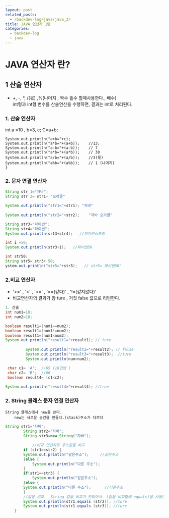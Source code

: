 ```yaml
---
layout: post
related_posts:
  - /backdev-log/java/java_3/
title: JAVA 연산자 1탄 
categories: 
  - backdev-log
  - java
---
```


 # JAVA 연산자 란? 

## 1 산술 연산자   
*  +,  -, *,  /(몫)  ,%(나머지 , 짝수 홀수 할때사용한다., 배수)    
int형과 int형 변수를 산술연산을 수행하면, 결과는 int로 처리된다.  
 

### 1. 산술 연산자
  int a =10 , b=3, c;
  C=a+b;
```
System.out.println("a+b="+c);
System.out.println("a*b="+(a+b));    //13;
System.out.println("a-b="+(a-b));    // 7 
System.out.println("a*b="+(a*b));    // 30
System.out.println("a/b="+(a/b));    //3(몫) 
System.out.println("a%b="+(a%b));    // 1 (나머지)
}
```

### 2. 문자 연결 연산자
```java
String str 1="자바";
String str 2= str1+ "오라클"

System.out.println("str1="+str1); "자바"     
		
System.out.println("str2="+str2);    "자바 오라클"

String str3="파이썬";
String str4="파이썬";
System.out.println(srt3+str4);   //파이썬스프링

int i =50;
System.out.println(str3+i);   //파이썬50

int str50;
String str5= str3+ 50;
ystem.out.println("str5="+str5);   // str5= 파이썬50"

```
### 2.비교 연산자 
*  '>=' , '<'  , '<=' ,  '==(같다)' , '!=(같지않다)'
*  비교연산자의 결과가 참 ture , 거짓 false 값으로 리턴한다. 

```java
1. 산술
int num1=10;
int num2=10;

boolean result1=(num1==num2);
boolean result1=(num1!=num2);
boolean result1=(num1<num2);
System.out.println("result1="+result1); // ture
         
         System.out.println("result2="+result2); // false
         System.out.println("result3="+result3);  //ture
         System.out.println(num>num2);        

 char c1= 'A';  //65 (10진법 )
 char c2= 'B';  //66
 boolean result4= (c1<c2);
        
System.out.println("result4="+result4); //true
```
### 2. String 클래스 문자 연결 연산자     
    String 클래스에서 new를 쓴다.    
		new는 새로운 공간을 만들다.(stack)주소가 다르다     

```java
String str1="자바";
		String str2="자바";
		String str3=new String("자바");

			//비교 연산자로 주소값을 비교
		if (str1==str2) {
		System.out.println("같은주소");     //같은주소
		}else {
			System.out.println("다른 주소");
		}
		if(str1==str3) {
			System.out.println("같은주소");
		}else {
		System.out.println("다른 주소");      //다른주소
		}
		//값을 비교   String 값을 비교가 안되어서  (값을 비교할때 equals)을 사용한다.
		System.out.println(str1.equals (str2)); //ture
		System.out.println(str1.equals (str3)); //ture
	}
```
